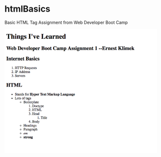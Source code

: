 # htmlBasics
Basic HTML Tag Assignment from Web Developer Boot Camp

![Screenshot](/Assignment1ss.png)
